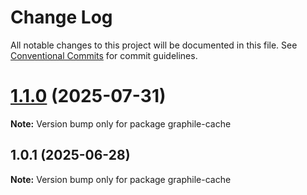 # Change Log

All notable changes to this project will be documented in this file.
See [Conventional Commits](https://conventionalcommits.org) for commit guidelines.

# [1.1.0](https://github.com/launchql/launchql/compare/graphile-cache@1.0.1...graphile-cache@1.1.0) (2025-07-31)

**Note:** Version bump only for package graphile-cache





## 1.0.1 (2025-06-28)

**Note:** Version bump only for package graphile-cache
